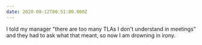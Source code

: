 ```yaml
---
date: 2020-09-12T00:51:00.000Z
---
```

I told my manager "there are too many TLAs I don't understand in meetings" and they had to ask what that meant, so now I am drowning in irony.
